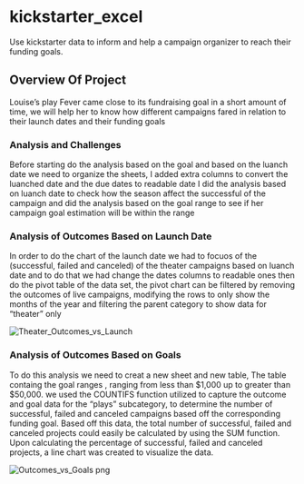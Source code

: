 # kickstarter_excel
 Use kickstarter data to inform and help a campaign organizer to reach their funding goals.

## Overview Of Project 
Louise’s play Fever came close to its fundraising goal in a short amount of time, we will help her to know how different campaigns fared in relation to their launch dates and their funding goals

### Analysis and Challenges
Before starting do the analysis based on the goal and based on the luanch date we need to organize the sheets, I added extra columns to convert the luanched date and the due dates to readable date 
I did the analysis based on luanch date to check how the season affect the successful of the campaign and did the analysis based on the goal range to see if her campaign goal estimation will be within the range 

### Analysis of Outcomes Based on Launch Date
In order to do the chart of the launch date we had to focuos of the (successful, failed and canceled) of the theater campaigns based on luanch date and to do that we had change the dates columns to readable ones then do the pivot table of the data set, the pivot chart can be filtered by removing the outcomes of live campaigns, modifying the rows to only show the months of the year and filtering the parent category to show data for “theater” only

![Theater_Outcomes_vs_Launch](https://user-images.githubusercontent.com/98668175/153695538-f921eadc-b9b1-475e-b497-10217445d0ba.png)

### Analysis of Outcomes Based on Goals
To do this analysis we need to creat a new sheet and new table, The table containg the goal ranges , ranging from less than $1,000 up to greater than $50,000. we used the COUNTIFS function utilized to capture the outcome and goal data for the “plays” subcategory, to determine the number of successful, failed and canceled campaigns based off the corresponding funding goal. Based off this data, the total number of successful, failed and canceled projects could easily be calculated by using the SUM function. Upon calculating the percentage of successful, failed and canceled projects, a line chart was created to visualize the data.

![Outcomes_vs_Goals png](https://user-images.githubusercontent.com/98668175/153695546-cd52930c-385e-4cf7-adc6-63ef588cd677.png)
